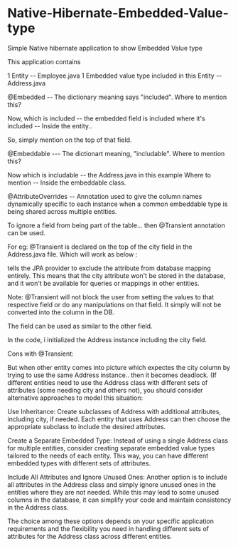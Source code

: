# Native-Hibernate-Embedded-Value-type
Simple Native hibernate application to show Embedded Value type

This application contains

1 Entity -- Employee.java
1 Embedded value type included in this Entity -- Address.java

@Embedded -- The dictionary meaning says "included". Where to mention this?

Now, which is included  -- the embedded field is included
     where it's included -- Inside the entity..

So, simply mention on the top of that field. 

@Embeddable --- The dictionart meaning, "includable". Where to mention this?

Now which is includable --  the Address.java in this example
    Where to mention -- Inside the embeddable class.

@AttributeOverrides -- Annotation used to give the column names dynamically specific to each instance when a common embeddable type is being shared across multiple entities.

To ignore a field from being part of the table... then @Transient annotation can be used.

For eg: 
@Transient is declared on the top of the city field in the Address.java file. Which will work as below :

tells the JPA provider to exclude the attribute from database mapping entirely. This means that the city attribute won't be stored in the database, 
and it won't be available for queries or mappings in other entities.

Note: @Transient will not block the user from setting the values to that respective field or do any manipulations on that field. It simply
will not be converted into the column in the DB.

The field can be used as similar to the other field. 

In the code, i initialized the Address instance including the city field.

Cons with @Transient:

But when other entity comes into picture which expectes the city column by trying to use the same Address instance.. then it becomes
deadlock. (If different entities need to use the Address class with different sets of attributes (some needing city and others not), 
you should consider alternative approaches to model this situation:

Use Inheritance: Create subclasses of Address with additional attributes, including city, if needed. Each entity that uses Address can then choose the 
appropriate subclass to include the desired attributes.

Create a Separate Embedded Type: Instead of using a single Address class for multiple entities, consider creating separate embedded value types tailored 
to the needs of each entity. This way, you can have different embedded types with different sets of attributes.

Include All Attributes and Ignore Unused Ones: Another option is to include all attributes in the Address class and simply ignore unused ones in the 
entities where they are not needed. While this may lead to some unused columns in the database, it can simplify your code and maintain consistency 
in the Address class.

The choice among these options depends on your specific application requirements and the flexibility you need in handling different sets of 
attributes for the Address class across different entities.
